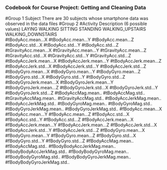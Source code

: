 ### Codebook for Course Project: Getting and Cleaning Data
#Group 1
Subject
 There are 30 subjects whose smartphone data was observed in the data files
#Group 2
	#Activity Description (6 possible values)
		LAYING
		WALKING
		SITTING
		STANDING
		WALKING_UPSTAIRS
		WALKING_DOWNSTAIRS	
#tBodyAcc.mean...X
#tBodyAcc.mean...Y
#tBodyAcc.mean...Z
#tBodyAcc.std...X
#tBodyAcc.std...Y
#tBodyAcc.std...Z
#tGravityAcc.mean...X
#tGravityAcc.mean...Y
#tGravityAcc.mean...Z
#tGravityAcc.std...X
#tGravityAcc.std...Y
#tGravityAcc.std...Z
#tBodyAccJerk.mean...X
#tBodyAccJerk.mean...Y
#tBodyAccJerk.mean...Z
#tBodyAccJerk.std...X
#tBodyAccJerk.std...Y
#tBodyAccJerk.std...Z
#tBodyGyro.mean...X
#tBodyGyro.mean...Y
#tBodyGyro.mean...Z
#tBodyGyro.std...X
#tBodyGyro.std...Y
#tBodyGyro.std...Z
#tBodyGyroJerk.mean...X
#tBodyGyroJerk.mean...Y
#tBodyGyroJerk.mean...Z
#tBodyGyroJerk.std...X
#tBodyGyroJerk.std...Y
#tBodyGyroJerk.std...Z
#tBodyAccMag.mean..
#tBodyAccMag.std..
#tGravityAccMag.mean..
#tGravityAccMag.std..
#tBodyAccJerkMag.mean..
#tBodyAccJerkMag.std..
#tBodyGyroMag.mean..
#tBodyGyroMag.std..
#tBodyGyroJerkMag.mean..
#tBodyGyroJerkMag.std..
#fBodyAcc.mean...X
#fBodyAcc.mean...Y
#fBodyAcc.mean...Z
#fBodyAcc.std...X
#fBodyAcc.std...Y
#fBodyAcc.std...Z
#fBodyAccJerk.mean...X
#fBodyAccJerk.mean...Y
#fBodyAccJerk.mean...Z
#fBodyAccJerk.std...X
#fBodyAccJerk.std...Y
#fBodyAccJerk.std...Z
#fBodyGyro.mean...X
#fBodyGyro.mean...Y
#fBodyGyro.mean...Z
#fBodyGyro.std...X
#fBodyGyro.std...Y
#fBodyGyro.std...Z
#fBodyAccMag.mean..
#fBodyAccMag.std..
#fBodyBodyAccJerkMag.mean..
#fBodyBodyAccJerkMag.std..
#fBodyBodyGyroMag.mean..
#fBodyBodyGyroMag.std..
#fBodyBodyGyroJerkMag.mean..
#fBodyBodyGyroJerkMag.std..